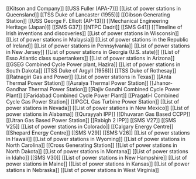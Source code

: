 [[Kitson and Company]]
[[USS Fuller (APA-7)]]
[[List of power stations in Queensland]]
[[TSS Duke of Lancaster (1955)]]
[[Gibson Generating Station]]
[[USS George F. Elliott (AP-13)]]
[[Mechanical Engineering Heritage (Japan)]]
[[SMS G37]]
[[NTPC Dadri]]
[[SMS G41]]
[[Timeline of Irish inventions and discoveries]]
[[List of power stations in Wisconsin]]
[[List of power stations in Malaysia]]
[[List of power stations in the Republic of Ireland]]
[[List of power stations in Pennsylvania]]
[[List of power stations in New Jersey]]
[[List of power stations in Georgia (U.S. state)]]
[[List of Esso Atlantic class supertankers]]
[[List of power stations in Arizona]]
[[GSEG Combined Cycle Power plant, Hazira]]
[[List of power stations in South Dakota]]
[[TSS Duke of Argyll (1956)]]
[[TSS Duke of Rothesay]]
[[Ratnagiri Gas and Power]]
[[List of power stations in Texas]]
[[Anta Thermal Power Station]]
[[Auraiya Thermal Power Station]]
[[Jhanor-Gandhar Thermal Power Station]]
[[Rajiv Gandhi Combined Cycle Power Plant]]
[[Faridabad Combined Cycle Power Plant]]
[[Pragati-I Combined Cycle Gas Power Station]]
[[IPGCL Gas Turbine Power Station]]
[[List of power stations in Nevada]]
[[List of power stations in New Mexico]]
[[List of power stations in Alabama]]
[[Qurayyah IPP]]
[[Dhuvaran Gas Based CCPP]]
[[Utran Gas Based Power Station]]
[[Rabigh 2 IPP]]
[[SMS V27]]
[[SMS V25]]
[[List of power stations in Colorado]]
[[Calgary Energy Centre]]
[[Shepard Energy Centre]]
[[SMS V29]]
[[SMS V26]]
[[List of power stations in Hawaii]]
[[List of power stations in Wyoming]]
[[List of power stations in North Carolina]]
[[Cross Generating Station]]
[[List of power stations in North Dakota]]
[[List of power stations in Montana]]
[[List of power stations in Idaho]]
[[SMS V30]]
[[List of power stations in New Hampshire]]
[[List of power stations in Maine]]
[[List of power stations in Kansas]]
[[List of power stations in Nebraska]]
[[List of power stations in West Virginia]]

